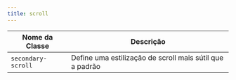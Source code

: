 ```yaml
---
title: scroll
---
```


| **Nome da Classe** |                    **Descrição**                       |
|--------------------|--------------------------------------------------------|
|`secondary-scroll`  | Define uma estilização de scroll mais sútil que a padrão
